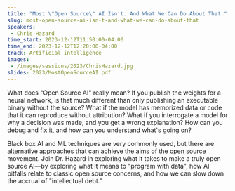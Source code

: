 ```yaml
---
title: "Most \"Open Source\" AI Isn't. And What We Can Do About That."
slug: most-open-source-ai-isn-t-and-what-we-can-do-about-that
speakers:
 - Chris Hazard
time_start: 2023-12-12T11:50:00-04:00
time_end: 2023-12-12T12:20:00-04:00
track: Artificial intelligence
images:
 - /images/sessions/2023/ChrisHazard.jpg
slides: 2023/MostOpenSourceAI.pdf 
---
```


What does "Open Source AI" really mean? If you publish the weights for a neural network, is that much different than only publishing an executable binary without the source? What if the model has memorized data or code that it can reproduce without attribution? What if you interrogate a model for why a decision was made, and you get a wrong explanation? How can you debug and fix it, and how can you understand what's going on? 
 
Black box AI and ML techniques are very commonly used, but there are alternative approaches that can achieve the aims of the open source movement. Join Dr. Hazard in exploring what it takes to make a truly open source AI—by exploring what it means to "program with data", how AI pitfalls relate to classic open source concerns, and how we can slow down the accrual of "intellectual debt."